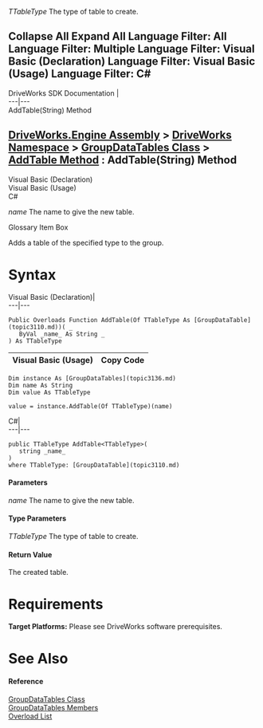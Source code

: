 _TTableType_
    The type of table to create.

Collapse All Expand All Language Filter: All  Language Filter: Multiple  Language Filter: Visual Basic (Declaration) Language Filter: Visual Basic (Usage) Language Filter: C#  
---  
DriveWorks SDK Documentation  |   
---|---  
AddTable<TTableType>(String) Method   
  
[DriveWorks.Engine Assembly](topic2156.md) > [DriveWorks Namespace](topic2159.md) > [GroupDataTables Class](topic3136.md) > [AddTable Method](topic3142.md) : AddTable<TTableType>(String) Method  
---  
  
Visual Basic (Declaration)    
Visual Basic (Usage)    
C# 

_name_
    The name to give the new table.

Glossary Item Box

Adds a table of the specified type to the group. 

# Syntax

Visual Basic (Declaration)|   
---|---  
      
    
    Public Overloads Function AddTable(Of TTableType As [GroupDataTable](topic3110.md))( _
       ByVal _name_ As String _
    ) As TTableType  
  
Visual Basic (Usage)| Copy Code  
---|---  
      
    
    Dim instance As [GroupDataTables](topic3136.md)
    Dim name As String
    Dim value As TTableType
     
    value = instance.AddTable(Of TTableType)(name)  
  
C#|   
---|---  
      
    
    public TTableType AddTable<TTableType>( 
       string _name_
    )
    where TTableType: [GroupDataTable](topic3110.md)  
  
#### Parameters

 _name_
    The name to give the new table.

#### Type Parameters

_TTableType_
    The type of table to create.

#### Return Value

The created table.

# Requirements

**Target Platforms:** Please see DriveWorks software prerequisites.

# See Also

#### Reference

[GroupDataTables Class](topic3136.md)   
[GroupDataTables Members](topic3137.md)   
[Overload List](topic3142.md)


